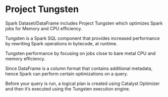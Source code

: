# Project Tungsten

Spark Dataset/DataFrame includes Project Tungsten which optimizes Spark jobs for Memory and CPU efficiency.

Tungsten is a Spark SQL component that provides increased performance by 
rewriting Spark operations in bytecode, at runtime.

Tungsten performance by focusing on jobs close to bare metal CPU and memory efficiency.

Since DataFrame is a column format that contains additional metadata, 
hence Spark can perform certain optimizations on a query.

Before your query is run, a logical plan is created using Catalyst Optimizer and then it’s executed using the Tungsten execution engine.



